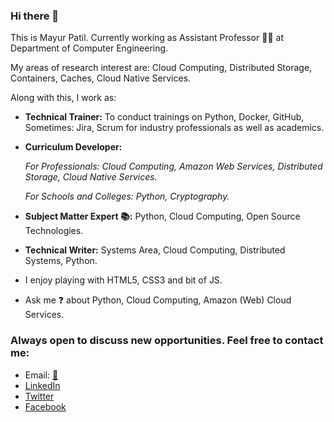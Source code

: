 ### Hi there 👋

<!--
**ramlaxman/ramlaxman** is a ✨ _special_ ✨ repository because its `README.md` (this file) appears on your GitHub profile.
Emoji Link: https://github-emoji-list.herokuapp.com/

Here are some ideas to get you started:
-->

This is Mayur Patil. Currently working as Assistant Professor :man_teacher: at Department of Computer Engineering. 

My areas of research interest are: Cloud Computing, Distributed Storage, Containers, Caches, Cloud Native Services. 

Along with this, I work as:

- **Technical Trainer:** To conduct trainings on Python, Docker, GitHub,  Sometimes: Jira, Scrum for industry professionals as well as academics.

- **Curriculum Developer:**

   _For Professionals: Cloud Computing, Amazon Web Services, Distributed Storage, Cloud Native Services._
   
   _For Schools and Colleges: Python, Cryptography._
   
- **Subject Matter Expert :books::**  Python, Cloud Computing, Open Source Technologies.

- **Technical Writer:** Systems Area, Cloud Computing, Distributed Systems, Python.

- I enjoy playing with HTML5, CSS3 and bit of JS. 

- Ask me :question: about Python, Cloud Computing, Amazon (Web) Cloud Services.

### Always open to discuss new opportunities. Feel free to contact me:

- Email: [:email:](mailto:ram.nath241089@gmail.com)
- [LinkedIn](https://www.linkedin.com/in/mayurpatil7)
- [Twitter](https://twitter.com/RamMayur)
- [Facebook](https://www.facebook.com/RamMayur)
